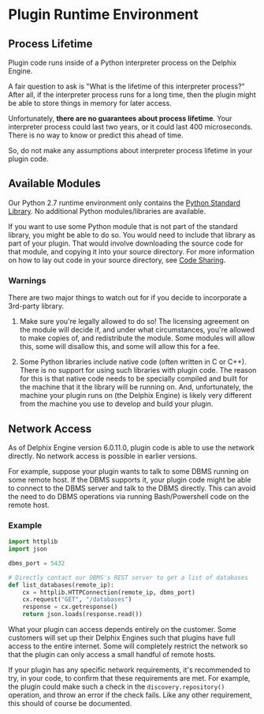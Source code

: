 # Plugin Runtime Environment

## Process Lifetime
Plugin code runs inside of a Python interpreter process on the Delphix Engine.

A fair question to ask is "What is the lifetime of this interpreter process?"  After all, if the interpreter
process runs for a long time, then the plugin might be able to store things in memory for later access.

Unfortunately, **there are no guarantees about process lifetime**. Your interpreter process could last two years, or it could last 400 microseconds. There is no way to know or predict this ahead of time.

So, do not make any assumptions about interpreter process lifetime in your plugin code.


## Available Modules
Our Python 2.7 runtime environment only contains the [Python Standard Library](https://docs.python.org/2/library/). No additional Python modules/libraries are available.

If you want to use some Python module that is not part of the standard library, you might be able to do so.
You would need to include that library as part of your plugin. That would involve downloading the source
code for that module, and copying it into your source directory. For more information on how to lay out code in your source directory, see [Code Sharing](Code_Sharing.md).

### Warnings
There are two major things to watch out for if you decide to incorporate a 3rd-party library.

1) Make sure you're legally allowed to do so! The licensing agreement on the module will decide if, and
under what circumstances, you're allowed to make copies of, and redistribute the module. Some modules will
allow this, some will disallow this, and some will allow this for a fee.

2) Some Python libraries include native code (often written in C or C++). There is no support for using
such libraries with plugin code.  The reason for this is that native code needs to be
specially compiled and built for the machine that it the library will be running on. And, unfortunately,
the machine your plugin runs on (the Delphix Engine) is likely very different from the machine you use
to develop and build your plugin.

## Network Access
As of Delphix Engine version 6.0.11.0, plugin code is able to use the network directly. No network access is
possible in earlier versions.

For example, suppose your plugin wants to talk to some DBMS running on some remote host.
If the DBMS supports it, your plugin code might be able to connect to the DBMS server and talk to the
DBMS directly. This can avoid the need to do DBMS operations via running Bash/Powershell code on the remote host.


### Example
```python
import httplib
import json

dbms_port = 5432

# Directly contact our DBMS's REST server to get a list of databases
def list_databases(remote_ip):
    cx = httplib.HTTPConnection(remote_ip, dbms_port)
    cx.request("GET", "/databases")
    response = cx.getresponse()
    return json.loads(response.read())
```

What your plugin can access depends entirely on the customer. Some customers will set up their Delphix
Engines such that plugins have full access to the entire internet. Some will completely restrict the network
so that the plugin can only access a small handful of remote hosts.

If your plugin has any specific network requirements, it's recommended to try, in your code, to confirm that these requirements are met. For example, the plugin could make such a check in the
`discovery.repository()` operation, and throw an error if the check fails. Like any other requirement, this should of course be documented.
